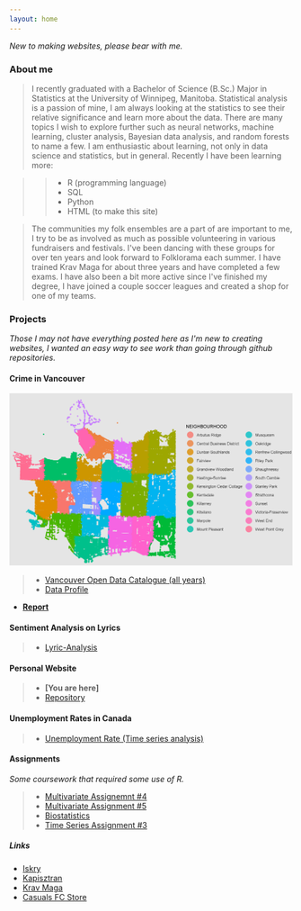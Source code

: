 ```yaml
---
layout: home
---
```


*New to making websites, please bear with me.*


### About me
>I recently graduated with a Bachelor of Science (B.Sc.) Major in Statistics at the University of Winnipeg, Manitoba. Statistical analysis is a passion of mine, I am always looking at the statistics to see their relative significance and learn more about the data. There are many topics I wish to explore further such as neural networks, machine learning, cluster analysis, Bayesian data analysis, and random forests to name a few. I am enthusiastic about learning, not only in data science and statistics, but in general. Recently I have been learning more:

>>* R (programming language)
>>* SQL 
>>* Python
>>* HTML (to make this site)

>The communities my folk ensembles are a part of are important to me, I try to be as involved as much as possible volunteering in various fundraisers and festivals. I've been dancing with these groups for over ten years and look forward to Folklorama each summer. I have trained Krav Maga for about three years and have completed a few exams. I have also been a bit more active since I've finished my degree, I have joined a couple soccer leagues and created a shop for one of my teams.

### Projects
*Those I may not have everything posted here as I'm new to creating websites, I wanted an easy way to see work than going through github repositories.*
#### Crime in Vancouver

![Vancouver Crimes 2003-2019](assets/vancouver_plot.png)

>* [Vancouver Open Data Catalogue (all years)](https://data.vancouver.ca/datacatalogue/crime-data.htm)
>* [Data Profile](https://davidrucinski.github.io/Crime-in-Vancouver/data_profile_report.html)
* **[Report](https://davidrucinski.github.io/Crime-in-Vancouver/crime_in_Van.html)**

#### Sentiment Analysis on Lyrics

>* [Lyric-Analysis](assets/)

#### Personal Website
>* **[You are here]**
>* [Repository](https://github.com/DavidRucinski/davidrucinski.github.io)

#### Unemployment Rates in Canada
>* [Unemployment Rate (Time series analysis)](assets/)


#### Assignments
*Some coursework that required some use of R.*
>* [Multivariate Assignemnt #4](Assignments/blob/master/multivar_As4.pdf)
>* [Multivariate Assignment #5](Assignments/blob/master/multi_as5.pdf)
>* [Biostatistics](assets/)
>* [Time Series Assignment #3](https://github.com/DavidRucinski/Assignments/blob/master/TimeSeriesAs3.pdf)

##### Links
- [Iskry](http://www.iskry.com/)
- [Kapisztran](https://en-gb.facebook.com/kapisztranensemble/)
- [Krav Maga](http://kravmaga-winnipeg.ca/?page_id=15)
- [Casuals FC Store](https://casualsfc.entripyshops.com/)
